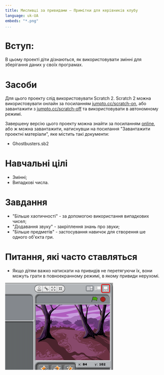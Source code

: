 ```yaml
---
title: Мисливці за привидами — Примітки для керівників клубу
language: uk-UA
embeds: "*.png"
...
```


# Вступ:

В цьому проекті діти дізнаються, як використовувати змінні для зберігання даних у своїх програмах.

# Засоби

Для цього проекту слід використовувати Scratch 2. Scratch 2 можна використовувати онлайн за посиланням [jumpto.cc/scratch-on](http://jumpto.cc/scratch-on), або завантажити з [jumpto.cc/scratch-off](http://jumpto.cc/scratch-off) та використовувати в автономному режимі.

Завершену версію цього проекту можна знайти за посиланням [online](http://scratch.mit.edu/projects/60787262/#editor), або ж можна завантажити, натиснувши на посилання "Завантажити проектні матеріали", яке містить такі документи:

+ Ghostbusters.sb2

# Навчальні цілі

+ Змінні;
+ Випадкові числа.

# Завдання

+ "Більше хаотичності" - за допомогою використання випадкових чисел;
+ "Додавання звуку" - закріплення знань про звуки;
+ "Більше предметів" - застосування навичок для створення ше одного об'єкта гри.

# Питання, які часто ставляться

+ Якщо дітям важко натискати на привидів не перетягуючи їх, вони можуть грати в повноекранному режимі, в якому привиди нерухомі.

![скріншот](ghost-fullscreen.png)